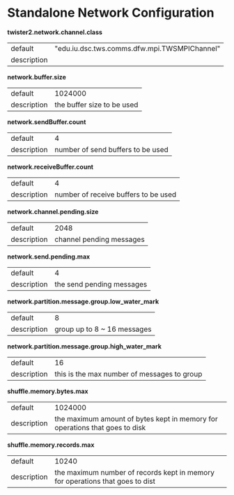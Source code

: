 # Standalone Network Configuration



**twister2.network.channel.class**
<table><tr><td>default</td><td>"edu.iu.dsc.tws.comms.dfw.mpi.TWSMPIChannel"</td><tr><td>description</td><td></td></table>

**network.buffer.size**
<table><tr><td>default</td><td>1024000</td><tr><td>description</td><td> the buffer size to be used</td></table>

**network.sendBuffer.count**
<table><tr><td>default</td><td>4</td><tr><td>description</td><td> number of send buffers to be used</td></table>

**network.receiveBuffer.count**
<table><tr><td>default</td><td>4</td><tr><td>description</td><td> number of receive buffers to be used</td></table>

**network.channel.pending.size**
<table><tr><td>default</td><td>2048</td><tr><td>description</td><td> channel pending messages</td></table>

**network.send.pending.max**
<table><tr><td>default</td><td>4</td><tr><td>description</td><td> the send pending messages</td></table>

**network.partition.message.group.low_water_mark**
<table><tr><td>default</td><td>8</td><tr><td>description</td><td> group up to 8 ~ 16 messages</td></table>

**network.partition.message.group.high_water_mark**
<table><tr><td>default</td><td>16</td><tr><td>description</td><td> this is the max number of messages to group</td></table>

**shuffle.memory.bytes.max**
<table><tr><td>default</td><td>1024000</td><tr><td>description</td><td> the maximum amount of bytes kept in memory for operations that goes to disk</td></table>

**shuffle.memory.records.max**
<table><tr><td>default</td><td>10240</td><tr><td>description</td><td> the maximum number of records kept in memory for operations that goes to dist</td></table>


